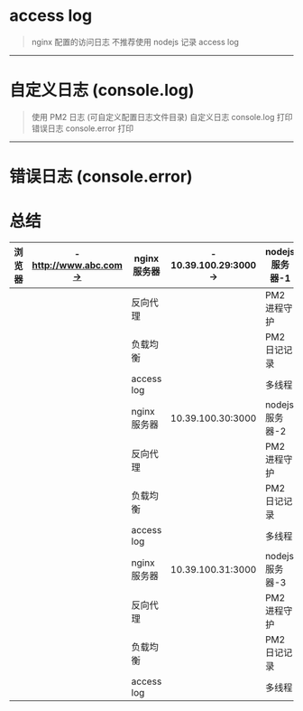 # access log
> nginx 配置的访问日志
> 不推荐使用 nodejs 记录 access log
-----------------------------------
# 自定义日志 (console.log)
> 使用 PM2 日志 (可自定义配置日志文件目录)
> 自定义日志 console.log 打印
> 错误日志 console.error 打印
------------------------------------
# 错误日志 (console.error)

# 总结

| 浏览器 | - http://www.abc.com-> | nginx 服务器 | - 10.39.100.29:3000 -> | nodejs 服务器-1 |
|-------|------------------------|-------------|------------------------| ------------ |
|       |                        | 反向代理      |                        | PM2 进程守护  |
|       |                        | 负载均衡      |                        | PM2 日记记录  |
|       |                        | access log   |                        | 多线程       |
|       |                        | nginx 服务器  |   10.39.100.30:3000   | nodejs 服务器-2 |
|       |                        | 反向代理      |                        | PM2 进程守护  |
|       |                        | 负载均衡      |                        | PM2 日记记录  |
|       |                        | access log   |                        | 多线程       |
|       |                        | nginx 服务器  |   10.39.100.31:3000   | nodejs 服务器-3|
|       |                        | 反向代理      |                        | PM2 进程守护  |
|       |                        | 负载均衡      |                        | PM2 日记记录  |
|       |                        | access log   |                        | 多线程       |